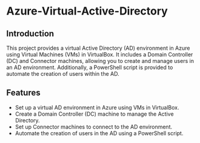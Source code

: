 # Azure-Virtual-Active-Directory
## Introduction

This project provides a virtual Active Directory (AD) environment in Azure using Virtual Machines (VMs) in VirtualBox. It includes a Domain Controller (DC) and Connector machines, allowing you to create and manage users in an AD environment. Additionally, a PowerShell script is provided to automate the creation of users within the AD.

## Features

- Set up a virtual AD environment in Azure using VMs in VirtualBox.
- Create a Domain Controller (DC) machine to manage the Active Directory.
- Set up Connector machines to connect to the AD environment.
- Automate the creation of users in the AD using a PowerShell script.


